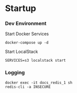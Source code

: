 # Startup

### Dev Environment

Start Docker Services

```
docker-compose up -d
```

Start LocalStack

```
SERVICES=s3 localstack start
```

### Logging

```
docker exec -it docs_redis_1 sh
redis-cli -a INSECURE
```
